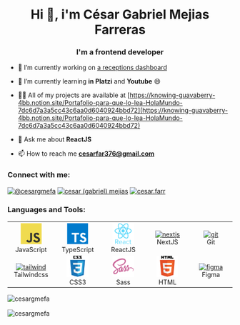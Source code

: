 <h1 align="center">Hi 👋, i'm César Gabriel Mejias Farreras</h1>
<h3 align="center">I'm a frontend developer</h3>

- 🔭 I’m currently working on [a receptions dashboard](https://reception-dashboard.vercel.app/)

- 🌱 I’m currently learning **in Platzi** and **Youtube** 😄

- 👨‍💻 All of my projects are available at [https://knowing-guavaberry-4bb.notion.site/Portafolio-para-que-lo-lea-HolaMundo-7dc6d7a3a5cc43c6aa0d6040924bbd72](https://knowing-guavaberry-4bb.notion.site/Portafolio-para-que-lo-lea-HolaMundo-7dc6d7a3a5cc43c6aa0d6040924bbd72)

- 💬 Ask me about **ReactJS**

- 📫 How to reach me **cesarfar376@gmail.com**

<h3 align="left">Connect with me:</h3>
<p align="left">
<a href="https://twitter.com/@cesargmefa" target="blank"><img align="center" src="https://raw.githubusercontent.com/rahuldkjain/github-profile-readme-generator/master/src/images/icons/Social/twitter.svg" alt="@cesargmefa" height="30" width="40" /></a>
<a href="https://linkedin.com/in/cesar (gabriel) mejias" target="blank"><img align="center" src="https://raw.githubusercontent.com/rahuldkjain/github-profile-readme-generator/master/src/images/icons/Social/linked-in-alt.svg" alt="cesar (gabriel) mejias" height="30" width="40" /></a>
<a href="https://instagram.com/cesar.farr" target="blank"><img align="center" src="https://raw.githubusercontent.com/rahuldkjain/github-profile-readme-generator/master/src/images/icons/Social/instagram.svg" alt="cesar.farr" height="30" width="40" /></a>
</p>

<h3 align="left">Languages and Tools:</h3>
<table>
  <tr>
    <td align="center" width="96">
      <a href="https://developer.mozilla.org/en-US/docs/Web/JavaScript" target="_blank" rel="noreferrer">
        <img src="https://raw.githubusercontent.com/devicons/devicon/master/icons/javascript/javascript-original.svg" alt="javascript" width="48" height="48" />
      </a>
      <br>JavaScript
    </td>
    <td align="center" width="96">
      <a href="https://www.typescriptlang.org/" target="_blank" rel="noreferrer">
        <img src="https://raw.githubusercontent.com/devicons/devicon/master/icons/typescript/typescript-original.svg" alt="typescript" width="48" height="48" />
      </a>
      <br>TypeScript
    </td>
    <td align="center" width="96">
      <a href="https://reactjs.org/" target="_blank" rel="noreferrer">
        <img src="https://raw.githubusercontent.com/devicons/devicon/master/icons/react/react-original-wordmark.svg" alt="react" width="48" height="48" />
      </a>
      <br>ReactJS
    </td>
    <td align="center" width="96">
      <a href="https://nextjs.org/" target="_blank" rel="noreferrer">
        <img src="https://cdn.worldvectorlogo.com/logos/nextjs-2.svg" alt="nextjs" width="48" height="48" />
      </a>
      <br>NextJS
    </td>
    <td align="center" width="96">
      <a href="https://git-scm.com/" target="_blank" rel="noreferrer">
        <img src="https://www.vectorlogo.zone/logos/git-scm/git-scm-icon.svg" alt="git" width="48" height="48" />
      </a>
      <br>Git
    </td>
  </tr>
  
  <tr>
    <td align="center" width="96">
      <a href="https://tailwindcss.com/" target="_blank" rel="noreferrer">
        <img src="https://www.vectorlogo.zone/logos/tailwindcss/tailwindcss-icon.svg" alt="tailwind" width="48" height="48" />
      </a>
      <br>Tailwindcss
    </td>
    <td align="center" width="96"> 
      <a href="https://www.w3schools.com/css/" target="_blank" rel="noreferrer">
        <img src="https://raw.githubusercontent.com/devicons/devicon/master/icons/css3/css3-original-wordmark.svg" alt="css3" width="48" height="48" />
      </a>
      <br>CSS3
    </td>
    <td align="center"  width="96">
      <a  href="https://sass-lang.com" target="_blank" rel="noreferrer">
        <img src="https://raw.githubusercontent.com/devicons/devicon/master/icons/sass/sass-original.svg" alt="sass" width="48" height="48" />
      </a>
      <br>Sass
    </td>
    <td align="center"  width="96">
      <a href="https://www.w3.org/html/" target="_blank" rel="noreferrer">
        <img src="https://raw.githubusercontent.com/devicons/devicon/master/icons/html5/html5-original-wordmark.svg" alt="html5" width="48" height="48" />
      </a>
      <br>HTML
    </td>
    <td align="center" width="96">
      <a href="https://www.figma.com/" target="_blank" rel="noreferrer">
        <img src="https://www.vectorlogo.zone/logos/figma/figma-icon.svg" alt="figma" width="48" height="48" />
      </a>
      <br>Figma
    </td>
  </tr>
</table>

<p><img align="center" src="https://github-readme-stats.vercel.app/api/top-langs?username=cesargmefa&show_icons=true&locale=en&layout=compact" alt="cesargmefa" /></p>

<p><img align="center" src="https://github-readme-streak-stats.herokuapp.com/?user=cesargmefa&" alt="cesargmefa" /></p>

